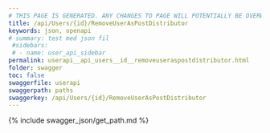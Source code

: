 ```yaml
---
# THIS PAGE IS GENERATED. ANY CHANGES TO PAGE WILL POTENTIALLY BE OVERWRITTEN.
title: /api/Users/{id}/RemoveUserAsPostDistributor
keywords: json, openapi
# summary: test med json fil
 #sidebars: 
 # - name: user_api_sidebar
permalink: userapi__api_users__id__removeuseraspostdistributor.html
folder: swagger
toc: false
swaggerfile: userapi
swaggerpath: paths
swaggerkey: /api/Users/{id}/RemoveUserAsPostDistributor
---
```

{% include swagger_json/get_path.md %}
